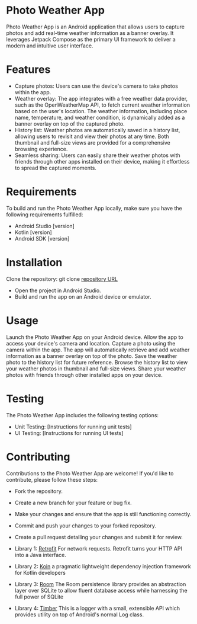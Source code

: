 # Photo Weather App
Photo Weather App is an Android application that allows users to capture photos and add real-time weather information as a banner overlay. It leverages Jetpack Compose as the primary UI framework to deliver a modern and intuitive user interface.

# Features
- Capture photos: Users can use the device's camera to take photos within the app.
- Weather overlay: The app integrates with a free weather data provider, such as the OpenWeatherMap API, to fetch current weather information based on the user's location. The weather information, including place name, temperature, and weather condition, is dynamically added as a banner overlay on top of the captured photo.
- History list: Weather photos are automatically saved in a history list, allowing users to revisit and view their photos at any time. Both thumbnail and full-size views are provided for a comprehensive browsing experience.
- Seamless sharing: Users can easily share their weather photos with friends through other apps installed on their device, making it effortless to spread the captured moments.

# Requirements
To build and run the Photo Weather App locally, make sure you have the following requirements fulfilled:

- Android Studio [version]
- Kotlin [version]
- Android SDK [version]

# Installation
Clone the repository: git clone [repository URL](https://github.com/AAlier/PhotoWeather)
- Open the project in Android Studio.
- Build and run the app on an Android device or emulator.

# Usage
Launch the Photo Weather App on your Android device.
Allow the app to access your device's camera and location.
Capture a photo using the camera within the app.
The app will automatically retrieve and add weather information as a banner overlay on top of the photo.
Save the weather photo to the history list for future reference.
Browse the history list to view your weather photos in thumbnail and full-size views.
Share your weather photos with friends through other installed apps on your device.

# Testing
The Photo Weather App includes the following testing options:

- Unit Testing: [Instructions for running unit tests]
- UI Testing: [Instructions for running UI tests]

# Contributing
Contributions to the Photo Weather App are welcome! If you'd like to contribute, please follow these steps:

- Fork the repository.
- Create a new branch for your feature or bug fix.
- Make your changes and ensure that the app is still functioning correctly.
- Commit and push your changes to your forked repository.
- Create a pull request detailing your changes and submit it for review.

- Library 1: [Retrofit](https://square.github.io/retrofit/) For network requests. Retrofit turns your HTTP API into a Java interface.
- Library 2: [Koin](https://github.com/InsertKoinIO/koin) a pragmatic lightweight dependency injection framework for Kotlin developers
- Library 3: [Room](https://developer.android.com/training/data-storage/room) The Room persistence library provides an abstraction layer over SQLite to allow fluent database access while harnessing the full power of SQLite
- Library 4: [Timber](https://github.com/JakeWharton/timber) This is a logger with a small, extensible API which provides utility on top of Android's normal Log class.